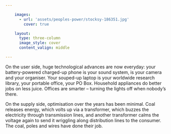 ```yaml
---

    images:
      - url: 'assets/peoples-power/stocksy-186351.jpg'
        cover: true

    layout:
      type: three-column
      image_style: cover
      content_valign: middle

---
```


On the user side, huge technological advances are now everyday: your battery-powered charged-up phone is your sound system, is your camera and your organiser. Your souped-up laptop is your worldwide research library, your portable office, your PO Box. Household appliances do better jobs on less juice. Offices are smarter – turning the lights off when nobody’s there.

On the supply side, optimisation over the years has been minimal. Coal releases energy, which volts up via a transformer, which buzzes the electricity through transmission lines, and another transformer calms the voltage again to send it wriggling along distribution lines to the consumer. The coal, poles and wires have done their job.

